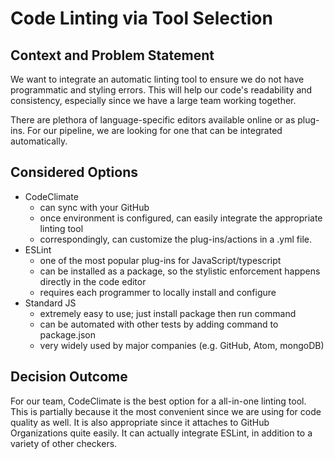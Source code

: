 # Code Linting via Tool Selection

## Context and Problem Statement

We want to integrate an automatic linting tool to ensure we do not have programmatic and styling errors. This will help our code's readability and consistency, especially since we have a large team working together.

There are plethora of language-specific editors available online or as plug-ins. For our pipeline, we are looking for one that can be integrated automatically.

## Considered Options
* CodeClimate
  * can sync with your GitHub
  * once environment is configured, can easily integrate the appropriate linting tool
  * correspondingly, can customize the plug-ins/actions in a .yml file.
* ESLint
  * one of the most popular plug-ins for JavaScript/typescript
  * can be installed as a package, so the stylistic enforcement happens directly in the code editor
  * requires each programmer to locally install and configure
* Standard JS
  * extremely easy to use; just install package then run command
  * can be automated with other tests by adding command to package.json
  * very widely used by major companies (e.g. GitHub, Atom, mongoDB)

## Decision Outcome
For our team, CodeClimate is the best option for a all-in-one linting tool. This is partially because it the most convenient since we are using for code quality as well. It is also appropriate since it attaches to GitHub Organizations quite easily. It can actually integrate ESLint, in addition to a variety of other checkers.